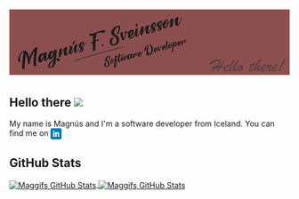# ![my header](banner.png)

## Hello there <img src="https://media1.tenor.com/images/f88ee476d2f653b9cbc5a7b95acbd265/tenor.gif?itemid=11366012" width="35px">

My name is Magnús and I'm a software developer from Iceland. You can find me on <a href="https://www.linkedin.com/in/magnusfsveins/"><img align="center" height="20" src="linkedin.png"></a>


## GitHub Stats
<a href="https://github.com/maggifs/maggifs">
  <img align="center" src="https://github-readme-stats.vercel.app/api/top-langs/?username=maggifs&layout=compact&title_color=c16b6b&text_color=c9cacc&icon_color=78d9f9&bg_color=1c1c1c" alt="Maggifs GitHub Stats" />
</a>
<a href="https://github.com/maggifs/maggifs">
  <img align="center" src="https://github-readme-stats.vercel.app/api?username=maggifs&show_icons=true&count_private=true&line_height=27&title_color=c16b6b&text_color=c9cacc&icon_color=78d9f9&bg_color=1c1c1c" alt="Maggifs GitHub Stats" />
</a>



<!--
**maggifs/maggifs** is a ✨ _special_ ✨ repository because its `README.md` (this file) appears on your GitHub profile.

Here are some ideas to get you started:

- 🔭 I’m currently working on ...
- 🌱 I’m currently learning ...
- 👯 I’m looking to collaborate on ...
- 🤔 I’m looking for help with ...
- 💬 Ask me about ...
- 📫 How to reach me: ...
- 😄 Pronouns: ...
- ⚡ Fun fact: ...
-->

